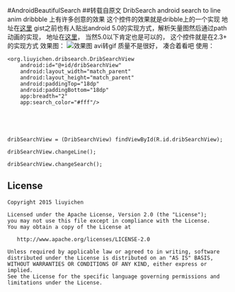 #AndroidBeautifulSearch
##转载自原文 DribSearch
android search to line anim
dribbble 上有许多创意的效果 这个控件的效果就是dribble上的一个实现 地址在[这里][3]
gist之前也有人贴出android 5.0的实现方式，解析矢量图然后通过path动画的实现， 地址在[这里][2]，
当然5.0以下肯定也是可以的， 这个控件就是在2.3+ 的实现方式
效果图：
![效果图][1]
avi转gif 质量不是很好， 凑合着看吧
使用：
```
<org.liuyichen.dribsearch.DribSearchView
    android:id="@+id/dribSearchView"
    android:layout_width="match_parent"
    android:layout_height="match_parent"
    android:paddingTop="18dp"
    android:paddingBottom="18dp"
    app:breadth="2"
    app:search_color="#fff"/>
    
    


    
dribSearchView = (DribSearchView) findViewById(R.id.dribSearchView);

dribSearchView.changeLine();

dribSearchView.changeSearch();
```


License
--------

    Copyright 2015 liuyichen

    Licensed under the Apache License, Version 2.0 (the "License");
    you may not use this file except in compliance with the License.
    You may obtain a copy of the License at

       http://www.apache.org/licenses/LICENSE-2.0

    Unless required by applicable law or agreed to in writing, software
    distributed under the License is distributed on an "AS IS" BASIS,
    WITHOUT WARRANTIES OR CONDITIONS OF ANY KIND, either express or implied.
    See the License for the specific language governing permissions and
    limitations under the License.


[1]: https://raw.githubusercontent.com/liuchenx/DribSearch/master/art/demo.gif
[2]: https://gist.github.com/nickbutcher/b3962f0d14913e9746f2
[3]: https://dribbble.com/shots/1945376-Search
